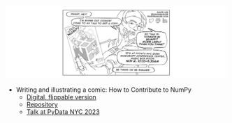 ![A promotional graphic of Mars holding up a comic. They say Psst, hey! I'm giving out comics! Come to my talk to get a copy. My talk is Comics in NumPy? More Likely than you think!"](https://raw.githubusercontent.com/MarsBarLee/marsbarlee.github.io/main/images/promotional%20graphic-github.png)

- Writing and illustrating a comic: How to Contribute to NumPy
  - [Digital, flippable version](https://heyzine.com/flip-book/3e66a13901.html)  
  - [Repository](https://github.com/MarsBarLee/gsod-numpy-2023)
  - [Talk at PyData NYC 2023](https://www.youtube.com/watch?v=Gv_Ea94wquM)


<!--
**MarsBarLee/marsbarlee** is a ✨ _special_ ✨ repository because its `README.md` (this file) appears on your GitHub profile.

Here are some ideas to get you started:

- 🔭 I’m currently working on ...
- 🌱 I’m currently learning ...
- 👯 I’m looking to collaborate on ...
- 🤔 I’m looking for help with ...
- 💬 Ask me about ...
- 📫 How to reach me: ...
- 😄 Pronouns: ...
- ⚡ Fun fact: ...
-->

